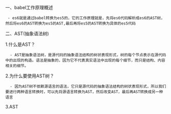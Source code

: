 一、babel工作原理概述

     - es6就是通过babel转换为es5的，它的工作原理就是，先将es6代码解析成es6的AST树，然后将es6的AST转换为es5的AST,最后再将es5的AST转换为具体的es5代码

二、AST(抽象语法树)

   1.什么是AST？

      - AST是抽象语法树，是源代码的抽象语法结构的树状表现形式，树的每个节点表示在源代码中的出现的构造。语法是抽象的，因为它不代表真实语法中出现的每个细节，而只是结构、内容相关的细节。

   2.为什么要使用AST树？
 
      - 因为AST树不依赖源语言的语法，它只是源代码的抽象语法结构的树状表现形式，所以我们要进行两种语言转换时，可以先将源语言转换为AST，然后改变AST，最后再AST转换成另一种语言

   3.AST
